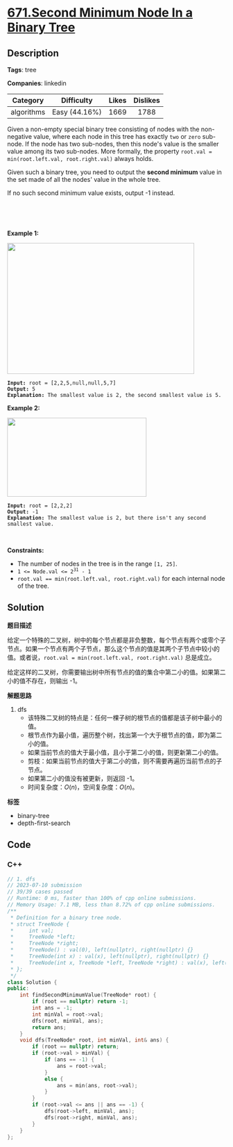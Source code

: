 # [671.Second Minimum Node In a Binary Tree](https://leetcode.com/problems/second-minimum-node-in-a-binary-tree/description/)

## Description

**Tags**: tree

**Companies**: linkedin

|  Category  |  Difficulty   | Likes | Dislikes |
| :--------: | :-----------: | :---: | :------: |
| algorithms | Easy (44.16%) | 1669  |   1788   |

<p>Given a non-empty special binary tree consisting of nodes with the non-negative value, where each node in this tree has exactly <code>two</code> or <code>zero</code> sub-node. If the node has two sub-nodes, then this node&#39;s value is the smaller value among its two sub-nodes. More formally, the property&nbsp;<code>root.val = min(root.left.val, root.right.val)</code>&nbsp;always holds.</p>
<p>Given such a binary tree, you need to output the <b>second minimum</b> value in the set made of all the nodes&#39; value in the whole tree.</p>
<p>If no such second minimum value exists, output -1 instead.</p>
<p>&nbsp;</p>
<p>&nbsp;</p>
<p><strong class="example">Example 1:</strong></p>
<img alt="" src="https://assets.leetcode.com/uploads/2020/10/15/smbt1.jpg" style="width: 431px; height: 302px;" />
<pre><code><strong>Input:</strong> root = [2,2,5,null,null,5,7]
<strong>Output:</strong> 5
<strong>Explanation:</strong> The smallest value is 2, the second smallest value is 5.</code></pre>
<p><strong class="example">Example 2:</strong></p>
<img alt="" src="https://assets.leetcode.com/uploads/2020/10/15/smbt2.jpg" style="width: 321px; height: 182px;" />
<pre><code><strong>Input:</strong> root = [2,2,2]
<strong>Output:</strong> -1
<strong>Explanation:</strong> The smallest value is 2, but there isn&#39;t any second smallest value.</code></pre>
<p>&nbsp;</p>
<p><strong>Constraints:</strong></p>
<ul>
  <li>The number of nodes in the tree is in the range <code>[1, 25]</code>.</li>
  <li><code>1 &lt;= Node.val &lt;= 2<sup>31</sup> - 1</code></li>
  <li><code>root.val == min(root.left.val, root.right.val)</code>&nbsp;for each internal node of the tree.</li>
</ul>

## Solution

**题目描述**

给定一个特殊的二叉树，树中的每个节点都是非负整数，每个节点有两个或零个子节点。如果一个节点有两个子节点，那么这个节点的值是其两个子节点中较小的值。或者说，`root.val = min(root.left.val, root.right.val)` 总是成立。

给定这样的二叉树，你需要输出树中所有节点的值的集合中第二小的值。如果第二小的值不存在，则输出 -1。

**解题思路**

1. dfs
   - 该特殊二叉树的特点是：任何一棵子树的根节点的值都是该子树中最小的值。
   - 根节点作为最小值，遍历整个树，找出第一个大于根节点的值，即为第二小的值。
   - 如果当前节点的值大于最小值，且小于第二小的值，则更新第二小的值。
   - 剪枝：如果当前节点的值大于第二小的值，则不需要再遍历当前节点的子节点。
   - 如果第二小的值没有被更新，则返回 -1。
   - 时间复杂度：$O(n)$，空间复杂度：$O(n)$。

**标签**

- binary-tree
- depth-first-search

<!-- code start -->
## Code

### C++

```cpp
// 1. dfs
// 2023-07-10 submission
// 39/39 cases passed
// Runtime: 0 ms, faster than 100% of cpp online submissions.
// Memory Usage: 7.1 MB, less than 8.72% of cpp online submissions.
/**
 * Definition for a binary tree node.
 * struct TreeNode {
 *     int val;
 *     TreeNode *left;
 *     TreeNode *right;
 *     TreeNode() : val(0), left(nullptr), right(nullptr) {}
 *     TreeNode(int x) : val(x), left(nullptr), right(nullptr) {}
 *     TreeNode(int x, TreeNode *left, TreeNode *right) : val(x), left(left), right(right) {}
 * };
 */
class Solution {
public:
    int findSecondMinimumValue(TreeNode* root) {
        if (root == nullptr) return -1;
        int ans = -1;
        int minVal = root->val;
        dfs(root, minVal, ans);
        return ans;
    }
    void dfs(TreeNode* root, int minVal, int& ans) {
        if (root == nullptr) return;
        if (root->val > minVal) {
            if (ans == -1) {
                ans = root->val;
            }
            else {
                ans = min(ans, root->val);
            }
        }
        if (root->val <= ans || ans == -1) {
            dfs(root->left, minVal, ans);
            dfs(root->right, minVal, ans);
        }
    }
};
```

<!-- code end -->
